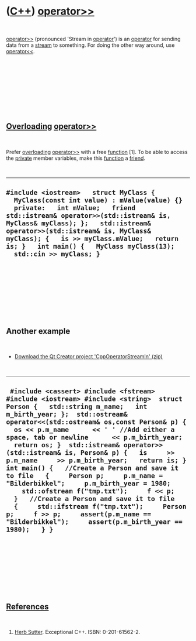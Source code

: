 



 

 

 

 

 

([C++](Cpp.md)) [operator&gt;&gt;](CppOperatorStreamIn.md)
============================================================

 

[operator&gt;&gt;](CppOperatorStreamIn.md) (pronounced 'Stream in
[operator](CppOperator.md)') is an [operator](CppOperator.md) for
sending data from a [stream](CppStream.md) to something. For doing the
other way around, use [operator&lt;&lt;](CppOperatorStreamOut.md).

 

 

 

 

 

[Overloading](CppOverload.md) [operator&gt;&gt;](CppOperatorStreamIn.md)
--------------------------------------------------------------------------

 

Prefer [overloading](CppOverload.md)
[operator&gt;&gt;](CppOperatorStreamIn.md) with a free
[function](CppFunction.md) \[1\]. To be able to access the
[private](CppPrivate.md) member variables, make this
[function](CppFunction.md) a [friend](CppFriend.md).

 

  ---------------------------------------------------------------------------------------------------------------------------------------------------------------------------------------------------------------------------------------------------------------------------------------------------------------------------------------------------------------------
  ` #include <iostream>   struct MyClass {   MyClass(const int value) : mValue(value) {}   private:   int mValue;   friend std::istream& operator>>(std::istream& is, MyClass& myClass); };   std::istream& operator>>(std::istream& is, MyClass& myClass); {   is >> myClass.mValue;   return is; }   int main() {   MyClass myClass(13);   std::cin >> myClass; } `
  ---------------------------------------------------------------------------------------------------------------------------------------------------------------------------------------------------------------------------------------------------------------------------------------------------------------------------------------------------------------------

 

 

 

 

 

Another example
---------------

 

-   [Download the Qt Creator project
    'CppOperatorStreamIn' (zip)](CppOperatorStreamIn.zip)

 

  -------------------------------------------------------------------------------------------------------------------------------------------------------------------------------------------------------------------------------------------------------------------------------------------------------------------------------------------------------------------------------------------------------------------------------------------------------------------------------------------------------------------------------------------------------------------------------------------------------------------------------------------------------------------------------------------------------------------------------------------------------------------------------------------------------------------
  ` #include <cassert> #include <fstream> #include <iostream> #include <string>  struct Person {   std::string m_name;   int m_birth_year; };  std::ostream& operator<<(std::ostream& os,const Person& p) {   os << p.m_name      << ' ' //Add either a space, tab or newline      << p.m_birth_year;   return os; }  std::istream& operator>>(std::istream& is, Person& p) {   is     >> p.m_name     >> p.m_birth_year;   return is; }  int main() {   //Create a Person and save it to file   {     Person p;     p.m_name = "Bilderbikkel";     p.m_birth_year = 1980;     std::ofstream f("tmp.txt");     f << p;   }   //Create a Person and save it to file   {     std::ifstream f("tmp.txt");     Person p;     f >> p;     assert(p.m_name == "Bilderbikkel");     assert(p.m_birth_year == 1980);   } }`
  -------------------------------------------------------------------------------------------------------------------------------------------------------------------------------------------------------------------------------------------------------------------------------------------------------------------------------------------------------------------------------------------------------------------------------------------------------------------------------------------------------------------------------------------------------------------------------------------------------------------------------------------------------------------------------------------------------------------------------------------------------------------------------------------------------------------

 

 

 

 

 

[References](CppReferences.md)
-------------------------------

 

1.  [Herb Sutter](CppHerbSutter.md). Exceptional C++.
    ISBN: 0-201-61562-2.

 

 

 

 

 





 



